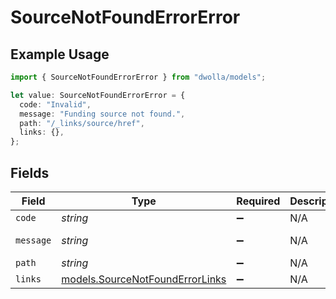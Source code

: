 # SourceNotFoundErrorError

## Example Usage

```typescript
import { SourceNotFoundErrorError } from "dwolla/models";

let value: SourceNotFoundErrorError = {
  code: "Invalid",
  message: "Funding source not found.",
  path: "/_links/source/href",
  links: {},
};
```

## Fields

| Field                                                                    | Type                                                                     | Required                                                                 | Description                                                              | Example                                                                  |
| ------------------------------------------------------------------------ | ------------------------------------------------------------------------ | ------------------------------------------------------------------------ | ------------------------------------------------------------------------ | ------------------------------------------------------------------------ |
| `code`                                                                   | *string*                                                                 | :heavy_minus_sign:                                                       | N/A                                                                      | Invalid                                                                  |
| `message`                                                                | *string*                                                                 | :heavy_minus_sign:                                                       | N/A                                                                      | Funding source not found.                                                |
| `path`                                                                   | *string*                                                                 | :heavy_minus_sign:                                                       | N/A                                                                      | /_links/source/href                                                      |
| `links`                                                                  | [models.SourceNotFoundErrorLinks](../models/sourcenotfounderrorlinks.md) | :heavy_minus_sign:                                                       | N/A                                                                      | {}                                                                       |